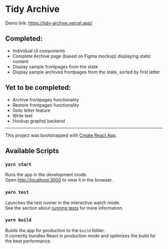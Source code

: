 # Tidy Archive 
Demo link: https://tidy-archive.vercel.app/

## Completed: 
- Individual UI components
- Complete Archive page (based on Figma mockup) displaying static content
- Display sample frontpages from the state
- Display sample archived frontpages from the state, sorted by first letter

## Yet to be completed:
- Archive frontpages functionality
- Restore frontpages functionality
- Goto letter feature
- Write test
- Hookup graphql backend


_________________________________________________________

This project was bootstrapped with [Create React App](https://github.com/facebook/create-react-app).

## Available Scripts

### `yarn start`

Runs the app in the development mode.\
Open [http://localhost:3000](http://localhost:3000) to view it in the browser.

### `yarn test`

Launches the test runner in the interactive watch mode.\
See the section about [running tests](https://facebook.github.io/create-react-app/docs/running-tests) for more information.

### `yarn build`

Builds the app for production to the `build` folder.\
It correctly bundles React in production mode and optimizes the build for the best performance.

